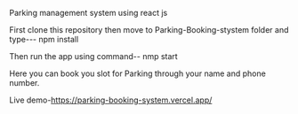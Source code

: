 Parking management system using react js


First clone this repository then move to Parking-Booking-stystem folder and type---  npm install

Then run the app using command-- nmp start

Here you can book you slot for Parking through your name and phone number.


Live demo-https://parking-booking-system.vercel.app/

